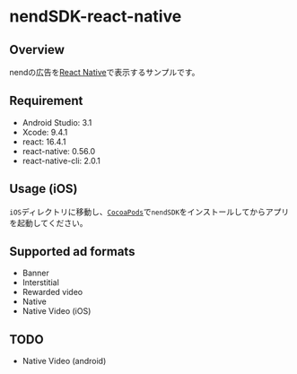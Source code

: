 # nendSDK-react-native

## Overview

nendの広告を[React Native](https://facebook.github.io/react-native/)で表示するサンプルです。

## Requirement

- Android Studio: 3.1
- Xcode: 9.4.1
- react: 16.4.1
- react-native: 0.56.0
- react-native-cli: 2.0.1

## Usage (iOS)
  
`iOS`ディレクトリに移動し、[`CocoaPods`](http://guides.cocoapods.org/using/getting-started.html)で`nendSDK`をインストールしてからアプリを起動してください。

## Supported ad formats

- Banner
- Interstitial
- Rewarded video
- Native
- Native Video (iOS)

## TODO

- Native Video (android)
